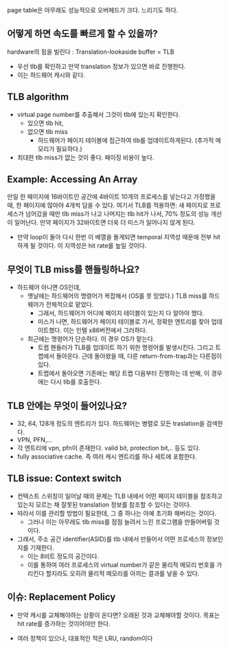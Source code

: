 page table은 아무래도 성능적으로 오버헤드가 크다. 
느리기도 하다. 

## 어떻게 하면 속도를 빠르게 할 수 있을까?
hardware의 힘을 빌린다 : 
Translation-lookaside buffer = TLB
- 우선 tlb를 확인하고 만약 translation 정보가 있으면 바로 진행한다.
- 이는 하드웨어 캐시와 같다. 

## TLB algorithm
- virtual page number를 추출해서 그것이 tlb에 있는지 확인한다.
  - 있으면 tlb hit,
  - 없으면 tlb miss
    - 하드웨어가 페이지 테이블에 접근하여 tlb를 업데이트하게된다. (추가적 메모리가 필요하다.)
- 최대한 tlb miss가 없는 것이 좋다. 페이징 비용이 높다. 

## Example: Accessing An Array
만일 한 페이지에 16바이트인 공간에 4바이트 10개의 프로세스를 넣는다고 가정했을 때, 
한 페이지에 많아야 4개씩 담을 수 있다. 여기서 TLB를 적용하면: 새 페이지로 프로세스가 넘어갔을 때만 tlb miss가 나고 나머지는 tlb hit가 나서, 70% 정도의 성능 개선이 일어난다. 
만약 페이지가 32바이트면 더욱 더 미스가 일어나지 않게 된다. 
- 만약 loop이 돌아 다시 한번 이 배열을 돌게되면 temporal 지역성 때문에 전부 hit 하게 될 것이다. 이 지역성은 hit rate를 높일 것이다. 

## 무엇이 TLB miss를 핸들링하나요? 
- 하드웨어 아니면 OS인데, 
  - 옛날에는 하드웨어의 명령어가 복잡해서 (OS를 못 믿었다.) TLB miss를 하드웨어가 전체적으로 맡았다. 
    - 그래서, 하드웨어가 어디에 페이지 테이블이 있는지 다 알아야 했다.
    - 미스가 나면, 하드웨어가 페이지 테이블로 가서, 정확한 엔트리를 찾아 업데이트했다. 이는 인텔 x86버전에서 그러하다. 
  - 최근에는 명령어가 단순하다. 이 경우 OS가 맡는다. 
    - 트랩 핸들러가 TLB를 업데이트 하기 위한 명령어를 발생시킨다. 그리고 트랩에서 돌아온다. 근데 돌아왔을 때, 다른 return-from-trap과는 다른점이 있다. 
    - 트랩에서 돌아오면 기존에는 해당 트랩 다음부터 진행하는 데 반해, 이 경우에는 다시 tlb를 호출한다.

## TLB 안에는 무엇이 들어있나요? 
- 32, 64, 128개 정도의 엔트리가 있다. 하드웨어는 병렬로 모든 traslation을 검색한다. 
- VPN, PFN,...
- 각 엔트리에 vpn, pfn이 존재한다. valid bit, protection bit,.. 등도 있다. 
- fully associative cache. 즉 여러 캐시 엔트리를 하나 세트에 포함한다.

## TLB issue: Context switch
- 컨텍스트 스위칭이 일어날 때의 문제는 TLB 내에서 어떤 페이지 테이블을 참조하고있는지 모르는 채 잘못된 translation 정보를 참조할 수 있다는 것이다. 
- 따라서 이를 관리할 방법이 필요한데, 그 중 하나는 아예 초기화 해버리는 것이다. 
  - 그러나 이는 아무래도 tlb miss를 점점 늘려서 느린 프로그램을 만들어버릴 것이다.
- 그래서, 주소 공간 identifier(ASID)를 tlb 내에서 만들어서 어떤 프로세스의 정보인지를 기재한다. 
  - 이는 8비트 정도의 공간이다. 
  - 이를 통하여 여러 프로세스의 virtual number가 같은 물리적 메모리 번호를 가리킨다 할지라도 오히려 물리적 메모리를 아끼는 결과를 낳을 수 있다.

## 이슈: Replacement Policy
- 만약 캐시를 교체해야하는 상황이 온다면? 오래된 것과 교체해야할 것이다. 목표는 hit rate를 증가하는 것이어야만 한다.

- 여러 정책이 있으나, 대표적인 적은 LRU, random이다

